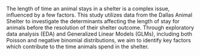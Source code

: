 The length of time an animal stays in a shelter is a complex issue, influenced by a few factors. This study utilizes data from the Dallas Animal Shelter to investigate the determinants affecting the length of stay for animals before the resolution of their shelter outcome. Through exploratory data analysis (EDA) and Generalized Linear Models (GLMs), including both Poisson and negative binomial distributions, we aim to identify key factors which contribute to the time animals spend in the shelter.
